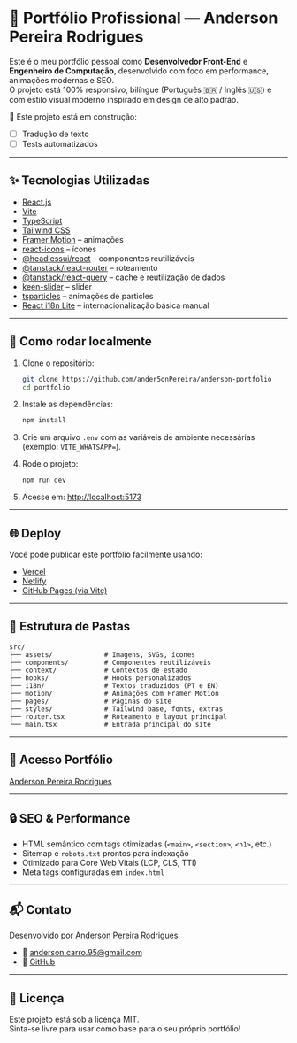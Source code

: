 # 💼 Portfólio Profissional — Anderson Pereira Rodrigues

Este é o meu portfólio pessoal como **Desenvolvedor Front-End** e **Engenheiro de Computação**, desenvolvido com foco em performance, animações modernas e SEO.  
O projeto está 100% responsivo, bilíngue (Português 🇧🇷 / Inglês 🇺🇸) e com estilo visual moderno inspirado em design de alto padrão.

🚧 Este projeto está em construção:

- [ ] Tradução de texto
- [ ] Tests automatizados

---

## ✨ Tecnologias Utilizadas

- [React.js](https://reactjs.org/)
- [Vite](https://vitejs.dev/)
- [TypeScript](https://www.typescriptlang.org/)
- [Tailwind CSS](https://tailwindcss.com/)
- [Framer Motion](https://www.framer.com/motion/) – animações
- [react-icons](https://react-icons.github.io/react-icons/) – ícones
- [@headlessui/react](https://headlessui.com/react/) – componentes reutilizáveis
- [@tanstack/react-router](https://tanstack.com/router) – roteamento
- [@tanstack/react-query](https://tanstack.com/query/v4) – cache e reutilização de dados
- [keen-slider](https://keen-slider.io/) – slider
- [tsparticles](https://particles.js.org/) – animações de particles
- [React i18n Lite](https://react.i18next.com/) – internacionalização básica manual

---

## 🚀 Como rodar localmente

1. Clone o repositório:
   ```bash
   git clone https://github.com/ander5onPereira/anderson-portfolio
   cd portfolio
   ```

2. Instale as dependências:
   ```bash
   npm install
   ```
3. Crie um arquivo `.env` com as variáveis de ambiente necessárias (exemplo: `VITE_WHATSAPP=`).

4. Rode o projeto:
   ```bash
   npm run dev
   ```

5. Acesse em: [http://localhost:5173](http://localhost:5173)

---

## 🌐 Deploy

Você pode publicar este portfólio facilmente usando:

- [Vercel](https://vercel.com/)
- [Netlify](https://www.netlify.com/)
- [GitHub Pages (via Vite)](https://vitejs.dev/guide/static-deploy.html)

---

## 📁 Estrutura de Pastas

```
src/
├── assets/             # Imagens, SVGs, ícones
├── components/         # Componentes reutilizáveis
├── context/            # Contextos de estado
├── hooks/              # Hooks personalizados
├── i18n/               # Textos traduzidos (PT e EN)
├── motion/             # Animações com Framer Motion
├── pages/              # Páginas do site
├── styles/             # Tailwind base, fonts, extras
├── router.tsx          # Roteamento e layout principal
└── main.tsx            # Entrada principal do site
```

---

## 📸 Acesso Portfólio

[Anderson Pereira Rodrigues](https://anderson.arpdev.com.br/)

---

## 🔒 SEO & Performance

- HTML semântico com tags otimizadas (`<main>`, `<section>`, `<h1>`, etc.)
- Sitemap e `robots.txt` prontos para indexação
- Otimizado para Core Web Vitals (LCP, CLS, TTI)
- Meta tags configuradas em `index.html`

---

## 📬 Contato

Desenvolvido por [Anderson Pereira Rodrigues](https://www.linkedin.com/in/andersonpereirarodrigues)

- 📧 anderson.carro.95@gmail.com  
- 🔗 [GitHub](https://github.com/ander5onPereira)

---

## 📝 Licença

Este projeto está sob a licença MIT.  
Sinta-se livre para usar como base para o seu próprio portfólio!